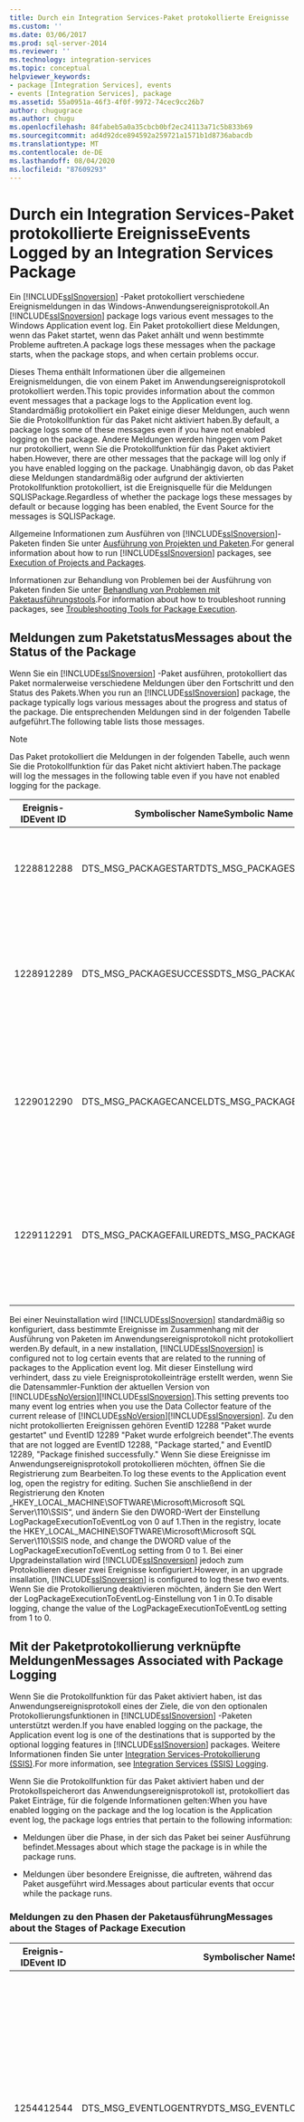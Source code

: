 ```yaml
---
title: Durch ein Integration Services-Paket protokollierte Ereignisse | Microsoft-Dokumentation
ms.custom: ''
ms.date: 03/06/2017
ms.prod: sql-server-2014
ms.reviewer: ''
ms.technology: integration-services
ms.topic: conceptual
helpviewer_keywords:
- package [Integration Services], events
- events [Integration Services], package
ms.assetid: 55a0951a-46f3-4f0f-9972-74cec9cc26b7
author: chugugrace
ms.author: chugu
ms.openlocfilehash: 84fabeb5a0a35cbcb0bf2ec24113a71c5b833b69
ms.sourcegitcommit: ad4d92dce894592a259721a1571b1d8736abacdb
ms.translationtype: MT
ms.contentlocale: de-DE
ms.lasthandoff: 08/04/2020
ms.locfileid: "87609293"
---
```

# <a name="events-logged-by-an-integration-services-package"></a><span data-ttu-id="eda71-102">Durch ein Integration Services-Paket protokollierte Ereignisse</span><span class="sxs-lookup"><span data-stu-id="eda71-102">Events Logged by an Integration Services Package</span></span>
  <span data-ttu-id="eda71-103">Ein [!INCLUDE[ssISnoversion](../../includes/ssisnoversion-md.md)] -Paket protokolliert verschiedene Ereignismeldungen in das Windows-Anwendungsereignisprotokoll.</span><span class="sxs-lookup"><span data-stu-id="eda71-103">An [!INCLUDE[ssISnoversion](../../includes/ssisnoversion-md.md)] package logs various event messages to the Windows Application event log.</span></span> <span data-ttu-id="eda71-104">Ein Paket protokolliert diese Meldungen, wenn das Paket startet, wenn das Paket anhält und wenn bestimmte Probleme auftreten.</span><span class="sxs-lookup"><span data-stu-id="eda71-104">A package logs these messages when the package starts, when the package stops, and when certain problems occur.</span></span>  
  
 <span data-ttu-id="eda71-105">Dieses Thema enthält Informationen über die allgemeinen Ereignismeldungen, die von einem Paket im Anwendungsereignisprotokoll protokolliert werden.</span><span class="sxs-lookup"><span data-stu-id="eda71-105">This topic provides information about the common event messages that a package logs to the Application event log.</span></span> <span data-ttu-id="eda71-106">Standardmäßig protokolliert ein Paket einige dieser Meldungen, auch wenn Sie die Protokollfunktion für das Paket nicht aktiviert haben.</span><span class="sxs-lookup"><span data-stu-id="eda71-106">By default, a package logs some of these messages even if you have not enabled logging on the package.</span></span> <span data-ttu-id="eda71-107">Andere Meldungen werden hingegen vom Paket nur protokolliert, wenn Sie die Protokollfunktion für das Paket aktiviert haben.</span><span class="sxs-lookup"><span data-stu-id="eda71-107">However, there are other messages that the package will log only if you have enabled logging on the package.</span></span> <span data-ttu-id="eda71-108">Unabhängig davon, ob das Paket diese Meldungen standardmäßig oder aufgrund der aktivierten Protokollfunktion protokolliert, ist die Ereignisquelle für die Meldungen SQLISPackage.</span><span class="sxs-lookup"><span data-stu-id="eda71-108">Regardless of whether the package logs these messages by default or because logging has been enabled, the Event Source for the messages is SQLISPackage.</span></span>  
  
 <span data-ttu-id="eda71-109">Allgemeine Informationen zum Ausführen von [!INCLUDE[ssISnoversion](../../includes/ssisnoversion-md.md)]-Paketen finden Sie unter [Ausführung von Projekten und Paketen](../packages/run-integration-services-ssis-packages.md).</span><span class="sxs-lookup"><span data-stu-id="eda71-109">For general information about how to run [!INCLUDE[ssISnoversion](../../includes/ssisnoversion-md.md)] packages, see [Execution of Projects and Packages](../packages/run-integration-services-ssis-packages.md).</span></span>  
  
 <span data-ttu-id="eda71-110">Informationen zur Behandlung von Problemen bei der Ausführung von Paketen finden Sie unter [Behandlung von Problemen mit Paketausführungstools](../troubleshooting/troubleshooting-tools-for-package-execution.md).</span><span class="sxs-lookup"><span data-stu-id="eda71-110">For information about how to troubleshoot running packages, see [Troubleshooting Tools for Package Execution](../troubleshooting/troubleshooting-tools-for-package-execution.md).</span></span>  
  
## <a name="messages-about-the-status-of-the-package"></a><span data-ttu-id="eda71-111">Meldungen zum Paketstatus</span><span class="sxs-lookup"><span data-stu-id="eda71-111">Messages about the Status of the Package</span></span>  
 <span data-ttu-id="eda71-112">Wenn Sie ein [!INCLUDE[ssISnoversion](../../includes/ssisnoversion-md.md)] -Paket ausführen, protokolliert das Paket normalerweise verschiedene Meldungen über den Fortschritt und den Status des Pakets.</span><span class="sxs-lookup"><span data-stu-id="eda71-112">When you run an [!INCLUDE[ssISnoversion](../../includes/ssisnoversion-md.md)] package, the package typically logs various messages about the progress and status of the package.</span></span> <span data-ttu-id="eda71-113">Die entsprechenden Meldungen sind in der folgenden Tabelle aufgeführt.</span><span class="sxs-lookup"><span data-stu-id="eda71-113">The following table lists those messages.</span></span>  
  
> [!NOTE]  
>  <span data-ttu-id="eda71-114">Das Paket protokolliert die Meldungen in der folgenden Tabelle, auch wenn Sie die Protokollfunktion für das Paket nicht aktiviert haben.</span><span class="sxs-lookup"><span data-stu-id="eda71-114">The package will log the messages in the following table even if you have not enabled logging for the package.</span></span>  
  
|<span data-ttu-id="eda71-115">Ereignis-ID</span><span class="sxs-lookup"><span data-stu-id="eda71-115">Event ID</span></span>|<span data-ttu-id="eda71-116">Symbolischer Name</span><span class="sxs-lookup"><span data-stu-id="eda71-116">Symbolic Name</span></span>|<span data-ttu-id="eda71-117">Text</span><span class="sxs-lookup"><span data-stu-id="eda71-117">Text</span></span>|<span data-ttu-id="eda71-118">Notizen</span><span class="sxs-lookup"><span data-stu-id="eda71-118">Notes</span></span>|  
|--------------|-------------------|----------|-----------|  
|<span data-ttu-id="eda71-119">12288</span><span class="sxs-lookup"><span data-stu-id="eda71-119">12288</span></span>|<span data-ttu-id="eda71-120">DTS_MSG_PACKAGESTART</span><span class="sxs-lookup"><span data-stu-id="eda71-120">DTS_MSG_PACKAGESTART</span></span>|<span data-ttu-id="eda71-121">Das Paket "" wurde gestartet.</span><span class="sxs-lookup"><span data-stu-id="eda71-121">Package "" started.</span></span>|<span data-ttu-id="eda71-122">Die Ausführung des Pakets wurde begonnen.</span><span class="sxs-lookup"><span data-stu-id="eda71-122">The package has started to run.</span></span>|  
|<span data-ttu-id="eda71-123">12289</span><span class="sxs-lookup"><span data-stu-id="eda71-123">12289</span></span>|<span data-ttu-id="eda71-124">DTS_MSG_PACKAGESUCCESS</span><span class="sxs-lookup"><span data-stu-id="eda71-124">DTS_MSG_PACKAGESUCCESS</span></span>|<span data-ttu-id="eda71-125">Das Paket "" wurde erfolgreich beendet.</span><span class="sxs-lookup"><span data-stu-id="eda71-125">Package "" finished successfully.</span></span>|<span data-ttu-id="eda71-126">Das Paket wurde erfolgreich ausgeführt und wird zurzeit nicht mehr ausgeführt.</span><span class="sxs-lookup"><span data-stu-id="eda71-126">The package successfully ran and is no longer running.</span></span>|  
|<span data-ttu-id="eda71-127">12290</span><span class="sxs-lookup"><span data-stu-id="eda71-127">12290</span></span>|<span data-ttu-id="eda71-128">DTS_MSG_PACKAGECANCEL</span><span class="sxs-lookup"><span data-stu-id="eda71-128">DTS_MSG_PACKAGECANCEL</span></span>|<span data-ttu-id="eda71-129">Das Paket "%1!s!"</span><span class="sxs-lookup"><span data-stu-id="eda71-129">Package "%1!s!"</span></span> <span data-ttu-id="eda71-130">wurde abgebrochen.</span><span class="sxs-lookup"><span data-stu-id="eda71-130">has been cancelled.</span></span>|<span data-ttu-id="eda71-131">Das Paket wird nicht mehr ausgeführt, da es abgebrochen wurde.</span><span class="sxs-lookup"><span data-stu-id="eda71-131">The package is no longer running because the package was canceled.</span></span>|  
|<span data-ttu-id="eda71-132">12291</span><span class="sxs-lookup"><span data-stu-id="eda71-132">12291</span></span>|<span data-ttu-id="eda71-133">DTS_MSG_PACKAGEFAILURE</span><span class="sxs-lookup"><span data-stu-id="eda71-133">DTS_MSG_PACKAGEFAILURE</span></span>|<span data-ttu-id="eda71-134">Fehler beim Paket "".</span><span class="sxs-lookup"><span data-stu-id="eda71-134">Package "" failed.</span></span>|<span data-ttu-id="eda71-135">Das Paket konnte nicht erfolgreich ausgeführt werden und wurde angehalten.</span><span class="sxs-lookup"><span data-stu-id="eda71-135">The package could not run successfully and stopped running.</span></span>|  
  
 <span data-ttu-id="eda71-136">Bei einer Neuinstallation wird [!INCLUDE[ssISnoversion](../../includes/ssisnoversion-md.md)] standardmäßig so konfiguriert, dass bestimmte Ereignisse im Zusammenhang mit der Ausführung von Paketen im Anwendungsereignisprotokoll nicht protokolliert werden.</span><span class="sxs-lookup"><span data-stu-id="eda71-136">By default, in a new installation, [!INCLUDE[ssISnoversion](../../includes/ssisnoversion-md.md)] is configured not to log certain events that are related to the running of packages to the Application event log.</span></span> <span data-ttu-id="eda71-137">Mit dieser Einstellung wird verhindert, dass zu viele Ereignisprotokolleinträge erstellt werden, wenn Sie die Datensammler-Funktion der aktuellen Version von [!INCLUDE[ssNoVersion](../../includes/ssnoversion-md.md)][!INCLUDE[ssISnoversion](../../includes/ssisnoversion-md.md)].</span><span class="sxs-lookup"><span data-stu-id="eda71-137">This setting prevents too many event log entries when you use the Data Collector feature of the current release of [!INCLUDE[ssNoVersion](../../includes/ssnoversion-md.md)][!INCLUDE[ssISnoversion](../../includes/ssisnoversion-md.md)].</span></span> <span data-ttu-id="eda71-138">Zu den nicht protokollierten Ereignissen gehören EventID 12288 "Paket wurde gestartet" und EventID 12289 "Paket wurde erfolgreich beendet".</span><span class="sxs-lookup"><span data-stu-id="eda71-138">The events that are not logged are EventID 12288, "Package started," and EventID 12289, "Package finished successfully."</span></span> <span data-ttu-id="eda71-139">Wenn Sie diese Ereignisse im Anwendungsereignisprotokoll protokollieren möchten, öffnen Sie die Registrierung zum Bearbeiten.</span><span class="sxs-lookup"><span data-stu-id="eda71-139">To log these events to the Application event log, open the registry for editing.</span></span> <span data-ttu-id="eda71-140">Suchen Sie anschließend in der Registrierung den Knoten „HKEY_LOCAL_MACHINE\SOFTWARE\Microsoft\Microsoft SQL Server\110\SSIS“, und ändern Sie den DWORD-Wert der Einstellung LogPackageExecutionToEventLog von 0 auf 1.</span><span class="sxs-lookup"><span data-stu-id="eda71-140">Then in the registry, locate the HKEY_LOCAL_MACHINE\SOFTWARE\Microsoft\Microsoft SQL Server\110\SSIS node, and change the DWORD value of the LogPackageExecutionToEventLog setting from 0 to 1.</span></span> <span data-ttu-id="eda71-141">Bei einer Upgradeinstallation wird [!INCLUDE[ssISnoversion](../../includes/ssisnoversion-md.md)] jedoch zum Protokollieren dieser zwei Ereignisse konfiguriert.</span><span class="sxs-lookup"><span data-stu-id="eda71-141">However, in an upgrade insallation, [!INCLUDE[ssISnoversion](../../includes/ssisnoversion-md.md)] is configured to log these two events.</span></span> <span data-ttu-id="eda71-142">Wenn Sie die Protokollierung deaktivieren möchten, ändern Sie den Wert der LogPackageExecutionToEventLog-Einstellung von 1 in 0.</span><span class="sxs-lookup"><span data-stu-id="eda71-142">To disable logging, change the value of the LogPackageExecutionToEventLog setting from 1 to 0.</span></span>  
  
## <a name="messages-associated-with-package-logging"></a><span data-ttu-id="eda71-143">Mit der Paketprotokollierung verknüpfte Meldungen</span><span class="sxs-lookup"><span data-stu-id="eda71-143">Messages Associated with Package Logging</span></span>  
 <span data-ttu-id="eda71-144">Wenn Sie die Protokollfunktion für das Paket aktiviert haben, ist das Anwendungsereignisprotokoll eines der Ziele, die von den optionalen Protokollierungsfunktionen in [!INCLUDE[ssISnoversion](../../includes/ssisnoversion-md.md)] -Paketen unterstützt werden.</span><span class="sxs-lookup"><span data-stu-id="eda71-144">If you have enabled logging on the package, the Application event log is one of the destinations that is supported by the optional logging features in [!INCLUDE[ssISnoversion](../../includes/ssisnoversion-md.md)] packages.</span></span> <span data-ttu-id="eda71-145">Weitere Informationen finden Sie unter [Integration Services-Protokollierung &#40;SSIS&#41;](integration-services-ssis-logging.md).</span><span class="sxs-lookup"><span data-stu-id="eda71-145">For more information, see [Integration Services &#40;SSIS&#41; Logging](integration-services-ssis-logging.md).</span></span>  
  
 <span data-ttu-id="eda71-146">Wenn Sie die Protokollfunktion für das Paket aktiviert haben und der Protokollspeicherort das Anwendungsereignisprotokoll ist, protokolliert das Paket Einträge, für die folgende Informationen gelten:</span><span class="sxs-lookup"><span data-stu-id="eda71-146">When you have enabled logging on the package and the log location is the Application event log, the package logs entries that pertain to the following information:</span></span>  
  
-   <span data-ttu-id="eda71-147">Meldungen über die Phase, in der sich das Paket bei seiner Ausführung befindet.</span><span class="sxs-lookup"><span data-stu-id="eda71-147">Messages about which stage the package is in while the package runs.</span></span>  
  
-   <span data-ttu-id="eda71-148">Meldungen über besondere Ereignisse, die auftreten, während das Paket ausgeführt wird.</span><span class="sxs-lookup"><span data-stu-id="eda71-148">Messages about particular events that occur while the package runs.</span></span>  
  
### <a name="messages-about-the-stages-of-package-execution"></a><span data-ttu-id="eda71-149">Meldungen zu den Phasen der Paketausführung</span><span class="sxs-lookup"><span data-stu-id="eda71-149">Messages about the Stages of Package Execution</span></span>  
  
|<span data-ttu-id="eda71-150">Ereignis-ID</span><span class="sxs-lookup"><span data-stu-id="eda71-150">Event ID</span></span>|<span data-ttu-id="eda71-151">Symbolischer Name</span><span class="sxs-lookup"><span data-stu-id="eda71-151">Symbolic Name</span></span>|<span data-ttu-id="eda71-152">Text</span><span class="sxs-lookup"><span data-stu-id="eda71-152">Text</span></span>|<span data-ttu-id="eda71-153">Notizen</span><span class="sxs-lookup"><span data-stu-id="eda71-153">Notes</span></span>|  
|--------------|-------------------|----------|-----------|  
|<span data-ttu-id="eda71-154">12544</span><span class="sxs-lookup"><span data-stu-id="eda71-154">12544</span></span>|<span data-ttu-id="eda71-155">DTS_MSG_EVENTLOGENTRY</span><span class="sxs-lookup"><span data-stu-id="eda71-155">DTS_MSG_EVENTLOGENTRY</span></span>|<span data-ttu-id="eda71-156">Ereignisname: %1%r Meldung: %9%r Operator: %2%r Quellenname: %3%r Quellen-ID: %4%r Ausführungs-ID: %5%r Startzeit: %6%r Beendigungszeit: %7%r Datencode: %8</span><span class="sxs-lookup"><span data-stu-id="eda71-156">Event Name: %1%r Message: %9%r Operator: %2%r Source Name: %3%r Source ID: %4%r Execution ID: %5%r Start Time: %6%r End Time: %7%r Data Code: %8</span></span>|<span data-ttu-id="eda71-157">Dieses generische Format wird von verschiedenen Meldungen verwendet, wenn Sie die Paketprotokollierung für das Anwendungsereignisprotokoll konfigurieren.</span><span class="sxs-lookup"><span data-stu-id="eda71-157">When you configure package logging to the Application event log, various messages use this generic format.</span></span>|  
|<span data-ttu-id="eda71-158">12556</span><span class="sxs-lookup"><span data-stu-id="eda71-158">12556</span></span>|<span data-ttu-id="eda71-159">DTS_MSG_EVENTLOGENTRY_PACKAGESTART</span><span class="sxs-lookup"><span data-stu-id="eda71-159">DTS_MSG_EVENTLOGENTRY_PACKAGESTART</span></span>|<span data-ttu-id="eda71-160">Ereignisname: %1%r Meldung: %9%r Operator: %2%r Quellenname: %3%r Quellen-ID: %4%r Ausführungs-ID: %5%r Startzeit: %6%r Beendigungszeit: %7%r Datencode: %8</span><span class="sxs-lookup"><span data-stu-id="eda71-160">Event Name: %1%r Message: %9%r Operator: %2%r Source Name: %3%r Source ID: %4%r Execution ID: %5%r Start Time: %6%r End Time: %7%r Data Code: %8</span></span>|<span data-ttu-id="eda71-161">Das Paket wurde gestartet.</span><span class="sxs-lookup"><span data-stu-id="eda71-161">The package started.</span></span>|  
|<span data-ttu-id="eda71-162">12547</span><span class="sxs-lookup"><span data-stu-id="eda71-162">12547</span></span>|<span data-ttu-id="eda71-163">DTS_MSG_EVENTLOGENTRY_PREVALIDATE</span><span class="sxs-lookup"><span data-stu-id="eda71-163">DTS_MSG_EVENTLOGENTRY_PREVALIDATE</span></span>|<span data-ttu-id="eda71-164">Ereignisname: %1%r Meldung: %9%r Operator: %2%r Quellenname: %3%r Quellen-ID: %4%r Ausführungs-ID: %5%r Startzeit: %6%r Beendigungszeit: %7%r Datencode: %8</span><span class="sxs-lookup"><span data-stu-id="eda71-164">Event Name: %1%r Message: %9%r Operator: %2%r Source Name: %3%r Source ID: %4%r Execution ID: %5%r Start Time: %6%r End Time: %7%r Data Code: %8</span></span>|<span data-ttu-id="eda71-165">Die Überprüfung des Objekts beginnt in Kürze.</span><span class="sxs-lookup"><span data-stu-id="eda71-165">Validation of the object is about to begin.</span></span>|  
|<span data-ttu-id="eda71-166">12548</span><span class="sxs-lookup"><span data-stu-id="eda71-166">12548</span></span>|<span data-ttu-id="eda71-167">DTS_MSG_EVENTLOGENTRY_POSTVALIDATE</span><span class="sxs-lookup"><span data-stu-id="eda71-167">DTS_MSG_EVENTLOGENTRY_POSTVALIDATE</span></span>|<span data-ttu-id="eda71-168">Ereignisname: %1%r Meldung: %9%r Operator: %2%r Quellenname: %3%r Quellen-ID: %4%r Ausführungs-ID: %5%r Startzeit: %6%r Beendigungszeit: %7%r Datencode: %8</span><span class="sxs-lookup"><span data-stu-id="eda71-168">Event Name: %1%r Message: %9%r Operator: %2%r Source Name: %3%r Source ID: %4%r Execution ID: %5%r Start Time: %6%r End Time: %7%r Data Code: %8</span></span>|<span data-ttu-id="eda71-169">Die Überprüfung des Objekts wurde beendet.</span><span class="sxs-lookup"><span data-stu-id="eda71-169">Validation of the object has finished.</span></span>|  
|<span data-ttu-id="eda71-170">12552</span><span class="sxs-lookup"><span data-stu-id="eda71-170">12552</span></span>|<span data-ttu-id="eda71-171">DTS_MSG_EVENTLOGENTRY_PROGRESS</span><span class="sxs-lookup"><span data-stu-id="eda71-171">DTS_MSG_EVENTLOGENTRY_PROGRESS</span></span>|<span data-ttu-id="eda71-172">Ereignisname: %1%r Meldung: %9%r Operator: %2%r Quellenname: %3%r Quellen-ID: %4%r Ausführungs-ID: %5%r Startzeit: %6%r Beendigungszeit: %7%r Datencode: %8</span><span class="sxs-lookup"><span data-stu-id="eda71-172">Event Name: %1%r Message: %9%r Operator: %2%r Source Name: %3%r Source ID: %4%r Execution ID: %5%r Start Time: %6%r End Time: %7%r Data Code: %8</span></span>|<span data-ttu-id="eda71-173">Diese generische Meldung gibt Aufschluss über den Paketfortschritt.</span><span class="sxs-lookup"><span data-stu-id="eda71-173">This generic message reports package progress.</span></span>|  
|<span data-ttu-id="eda71-174">12546</span><span class="sxs-lookup"><span data-stu-id="eda71-174">12546</span></span>|<span data-ttu-id="eda71-175">DTS_MSG_EVENTLOGENTRY_POSTEXECUTE</span><span class="sxs-lookup"><span data-stu-id="eda71-175">DTS_MSG_EVENTLOGENTRY_POSTEXECUTE</span></span>|<span data-ttu-id="eda71-176">Ereignisname: %1%r Meldung: %9%r Operator: %2%r Quellenname: %3%r Quellen-ID: %4%r Ausführungs-ID: %5%r Startzeit: %6%r Beendigungszeit: %7%r Datencode: %8</span><span class="sxs-lookup"><span data-stu-id="eda71-176">Event Name: %1%r Message: %9%r Operator: %2%r Source Name: %3%r Source ID: %4%r Execution ID: %5%r Start Time: %6%r End Time: %7%r Data Code: %8</span></span>|<span data-ttu-id="eda71-177">Das Objekt hat seine Arbeit beendet.</span><span class="sxs-lookup"><span data-stu-id="eda71-177">The object has finished its work.</span></span>|  
|<span data-ttu-id="eda71-178">12557</span><span class="sxs-lookup"><span data-stu-id="eda71-178">12557</span></span>|<span data-ttu-id="eda71-179">DTS_MSG_EVENTLOGENTRY_PACKAGEEND</span><span class="sxs-lookup"><span data-stu-id="eda71-179">DTS_MSG_EVENTLOGENTRY_PACKAGEEND</span></span>|<span data-ttu-id="eda71-180">Ereignisname: %1%r Meldung: %9%r Operator: %2%r Quellenname: %3%r Quellen-ID: %4%r Ausführungs-ID: %5%r Startzeit: %6%r Beendigungszeit: %7%r Datencode: %8</span><span class="sxs-lookup"><span data-stu-id="eda71-180">Event Name: %1%r Message: %9%r Operator: %2%r Source Name: %3%r Source ID: %4%r Execution ID: %5%r Start Time: %6%r End Time: %7%r Data Code: %8</span></span>|<span data-ttu-id="eda71-181">Die Ausführung des Pakets ist abgeschlossen.</span><span class="sxs-lookup"><span data-stu-id="eda71-181">The package has finished running.</span></span>|  
  
### <a name="messages-about-events-that-occur"></a><span data-ttu-id="eda71-182">Meldungen über Ereignisse, die auftreten</span><span class="sxs-lookup"><span data-stu-id="eda71-182">Messages about Events that Occur</span></span>  
 <span data-ttu-id="eda71-183">In der folgenden Tabelle werden nur einige der Meldungen aufgeführt, die aus Ereignissen resultieren.</span><span class="sxs-lookup"><span data-stu-id="eda71-183">The following table lists only some of the messages that are the result of events.</span></span> <span data-ttu-id="eda71-184">Eine umfangreichere Liste von Fehler-, Warnungs- und Informationsmeldungen, die von [!INCLUDE[ssISnoversion](../../includes/ssisnoversion-md.md)] verwendet werden, finden Sie unter [Fehler- und Meldungsreferenz von Integration Services](../integration-services-error-and-message-reference.md).</span><span class="sxs-lookup"><span data-stu-id="eda71-184">For a more comprehensive list of error, warning, and informational messages that [!INCLUDE[ssISnoversion](../../includes/ssisnoversion-md.md)] uses, see [Integration Services Error and Message Reference](../integration-services-error-and-message-reference.md).</span></span>  
  
|<span data-ttu-id="eda71-185">Ereignis-ID</span><span class="sxs-lookup"><span data-stu-id="eda71-185">Event ID</span></span>|<span data-ttu-id="eda71-186">Symbolischer Name</span><span class="sxs-lookup"><span data-stu-id="eda71-186">Symbolic Name</span></span>|<span data-ttu-id="eda71-187">Text</span><span class="sxs-lookup"><span data-stu-id="eda71-187">Text</span></span>|<span data-ttu-id="eda71-188">Notizen</span><span class="sxs-lookup"><span data-stu-id="eda71-188">Notes</span></span>|  
|--------------|-------------------|----------|-----------|  
|<span data-ttu-id="eda71-189">12251</span><span class="sxs-lookup"><span data-stu-id="eda71-189">12251</span></span>|<span data-ttu-id="eda71-190">DTS_MSG_EVENTLOGENTRY_TASKFAILED</span><span class="sxs-lookup"><span data-stu-id="eda71-190">DTS_MSG_EVENTLOGENTRY_TASKFAILED</span></span>|<span data-ttu-id="eda71-191">Ereignisname: %1%r Meldung: %9%r Operator: %2%r Quellenname: %3%r Quellen-ID: %4%r Ausführungs-ID: %5%r Startzeit: %6%r Beendigungszeit: %7%r Datencode: %8</span><span class="sxs-lookup"><span data-stu-id="eda71-191">Event Name: %1%r Message: %9%r Operator: %2%r Source Name: %3%r Source ID: %4%r Execution ID: %5%r Start Time: %6%r End Time: %7%r Data Code: %8</span></span>|<span data-ttu-id="eda71-192">Der Task ist fehlgeschlagen.</span><span class="sxs-lookup"><span data-stu-id="eda71-192">The task failed.</span></span>|  
|<span data-ttu-id="eda71-193">12250</span><span class="sxs-lookup"><span data-stu-id="eda71-193">12250</span></span>|<span data-ttu-id="eda71-194">DTS_MSG_EVENTLOGENTRY_ERROR</span><span class="sxs-lookup"><span data-stu-id="eda71-194">DTS_MSG_EVENTLOGENTRY_ERROR</span></span>|<span data-ttu-id="eda71-195">Ereignisname: %1%r Meldung: %9%r Operator: %2%r Quellenname: %3%r Quellen-ID: %4%r Ausführungs-ID: %5%r Startzeit: %6%r Beendigungszeit: %7%r Datencode: %8</span><span class="sxs-lookup"><span data-stu-id="eda71-195">Event Name: %1%r Message: %9%r Operator: %2%r Source Name: %3%r Source ID: %4%r Execution ID: %5%r Start Time: %6%r End Time: %7%r Data Code: %8</span></span>|<span data-ttu-id="eda71-196">Diese Meldung meldet einen Fehler, der aufgetreten ist.</span><span class="sxs-lookup"><span data-stu-id="eda71-196">This message reports an error that has occurred.</span></span>|  
|<span data-ttu-id="eda71-197">12249</span><span class="sxs-lookup"><span data-stu-id="eda71-197">12249</span></span>|<span data-ttu-id="eda71-198">DTS_MSG_EVENTLOGENTRY_WARNING</span><span class="sxs-lookup"><span data-stu-id="eda71-198">DTS_MSG_EVENTLOGENTRY_WARNING</span></span>|<span data-ttu-id="eda71-199">Ereignisname: %1%r Meldung: %9%r Operator: %2%r Quellenname: %3%r Quellen-ID: %4%r Ausführungs-ID: %5%r Startzeit: %6%r Beendigungszeit: %7%r Datencode: %8</span><span class="sxs-lookup"><span data-stu-id="eda71-199">Event Name: %1%r Message: %9%r Operator: %2%r Source Name: %3%r Source ID: %4%r Execution ID: %5%r Start Time: %6%r End Time: %7%r Data Code: %8</span></span>|<span data-ttu-id="eda71-200">Diese Meldung meldet eine Warnung, die aufgetreten ist.</span><span class="sxs-lookup"><span data-stu-id="eda71-200">This message reports a warning that has occurred.</span></span>|  
|<span data-ttu-id="eda71-201">12258</span><span class="sxs-lookup"><span data-stu-id="eda71-201">12258</span></span>|<span data-ttu-id="eda71-202">DTS_MSG_EVENTLOGENTRY_INFORMATION</span><span class="sxs-lookup"><span data-stu-id="eda71-202">DTS_MSG_EVENTLOGENTRY_INFORMATION</span></span>|<span data-ttu-id="eda71-203">Ereignisname: %1%r Meldung: %9%r Operator: %2%r Quellenname: %3%r Quellen-ID: %4%r Ausführungs-ID: %5%r Startzeit: %6%r Beendigungszeit: %7%r Datencode: %8</span><span class="sxs-lookup"><span data-stu-id="eda71-203">Event Name: %1%r Message: %9%r Operator: %2%r Source Name: %3%r Source ID: %4%r Execution ID: %5%r Start Time: %6%r End Time: %7%r Data Code: %8</span></span>|<span data-ttu-id="eda71-204">Diese Meldung enthält Informationen, die nicht mit einem Fehler oder einer Warnung verbunden sind.</span><span class="sxs-lookup"><span data-stu-id="eda71-204">This message reports informational that is not associated with an error or a warning.</span></span>|  
  
## <a name="related-tasks"></a><span data-ttu-id="eda71-205">Related Tasks</span><span class="sxs-lookup"><span data-stu-id="eda71-205">Related Tasks</span></span>  
 <span data-ttu-id="eda71-206">Informationen zum Anzeigen von Protokolleinträgen in Echtzeit finden Sie unter [Anzeigen der Protokolleinträge im Fenster „Protokollereignisse“](../view-log-entries-in-the-log-events-window.md).</span><span class="sxs-lookup"><span data-stu-id="eda71-206">For information about how to view log entries in real time, see [View Log Entries in the Log Events Window](../view-log-entries-in-the-log-events-window.md).</span></span>  
  
## <a name="see-also"></a><span data-ttu-id="eda71-207">Weitere Informationen</span><span class="sxs-lookup"><span data-stu-id="eda71-207">See Also</span></span>  
 [<span data-ttu-id="eda71-208">Ereignisprotokollierung durch den Integration Services-Dienst</span><span class="sxs-lookup"><span data-stu-id="eda71-208">Events Logged by the Integration Services Service</span></span>](../service/events-logged-by-the-integration-services-service.md)  
  
  
